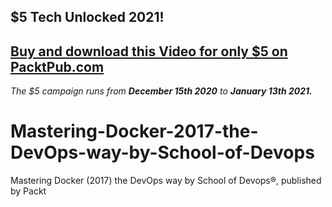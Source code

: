## $5 Tech Unlocked 2021!
[Buy and download this Video for only $5 on PacktPub.com](https://www.packtpub.com/product/mastering-docker-2017-the-devops-way-by-school-of-devops-video/9781789347906)
-----
*The $5 campaign         runs from __December 15th 2020__ to __January 13th 2021.__*

# Mastering-Docker-2017-the-DevOps-way-by-School-of-Devops
Mastering Docker (2017) the DevOps way by School of Devops®, published by Packt

